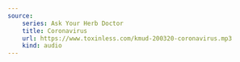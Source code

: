 ```yaml
---
source:
    series: Ask Your Herb Doctor
    title: Coronavirus
    url: https://www.toxinless.com/kmud-200320-coronavirus.mp3
    kind: audio
---
```

